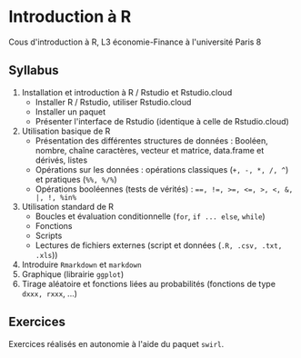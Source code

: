 # Introduction à R

Cous d'introduction à R, L3 économie-Finance à l'université Paris 8

## Syllabus

1. Installation et introduction à R / Rstudio et Rstudio.cloud
    - Installer R / Rstudio, utiliser Rstudio.cloud
    - Installer un paquet
    - Présenter l'interface de Rstudio (identique à celle de Rstudio.cloud)
2. Utilisation basique de R
    - Présentation des différentes structures de données : Booléen, nombre, chaîne 
    caractères, vecteur et matrice, data.frame et dérivés, listes
    - Opérations sur les données : opérations classiques (`+, -, *, /, ^`) et pratiques 
    (`%%, %/%`)
    - Opérations booléennes (tests de vérités) : `==, !=, >=, <=, >, <, &, |, !,
%in%`
3. Utilisation standard de R
    - Boucles et évaluation conditionnelle (`for`, `if ... else`, `while`)
    - Fonctions
    - Scripts
    - Lectures de fichiers externes (script et données (`.R, .csv, .txt, .xls`))
9. Introduire `Rmarkdown` et `markdown`
4. Graphique (librairie `ggplot`)
6. Tirage aléatoire et fonctions liées au probabilités 
(fonctions de type `dxxx, rxxx`, ...)

  
## Exercices

Exercices réalisés en autonomie à l'aide du paquet `swirl`.

